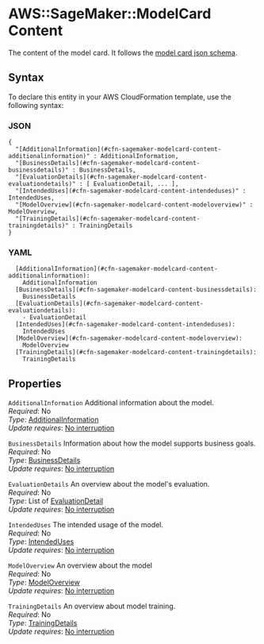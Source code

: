 # AWS::SageMaker::ModelCard Content<a name="aws-properties-sagemaker-modelcard-content"></a>

The content of the model card\. It follows the [model card json schema](https://docs.aws.amazon.com/sagemaker/latest/dg/model-cards.html#model-cards-json-schema)\.

## Syntax<a name="aws-properties-sagemaker-modelcard-content-syntax"></a>

To declare this entity in your AWS CloudFormation template, use the following syntax:

### JSON<a name="aws-properties-sagemaker-modelcard-content-syntax.json"></a>

```
{
  "[AdditionalInformation](#cfn-sagemaker-modelcard-content-additionalinformation)" : AdditionalInformation,
  "[BusinessDetails](#cfn-sagemaker-modelcard-content-businessdetails)" : BusinessDetails,
  "[EvaluationDetails](#cfn-sagemaker-modelcard-content-evaluationdetails)" : [ EvaluationDetail, ... ],
  "[IntendedUses](#cfn-sagemaker-modelcard-content-intendeduses)" : IntendedUses,
  "[ModelOverview](#cfn-sagemaker-modelcard-content-modeloverview)" : ModelOverview,
  "[TrainingDetails](#cfn-sagemaker-modelcard-content-trainingdetails)" : TrainingDetails
}
```

### YAML<a name="aws-properties-sagemaker-modelcard-content-syntax.yaml"></a>

```
  [AdditionalInformation](#cfn-sagemaker-modelcard-content-additionalinformation):
    AdditionalInformation
  [BusinessDetails](#cfn-sagemaker-modelcard-content-businessdetails):
    BusinessDetails
  [EvaluationDetails](#cfn-sagemaker-modelcard-content-evaluationdetails):
    - EvaluationDetail
  [IntendedUses](#cfn-sagemaker-modelcard-content-intendeduses):
    IntendedUses
  [ModelOverview](#cfn-sagemaker-modelcard-content-modeloverview):
    ModelOverview
  [TrainingDetails](#cfn-sagemaker-modelcard-content-trainingdetails):
    TrainingDetails
```

## Properties<a name="aws-properties-sagemaker-modelcard-content-properties"></a>

`AdditionalInformation` <a name="cfn-sagemaker-modelcard-content-additionalinformation"></a>
Additional information about the model\.  
_Required_: No  
_Type_: [AdditionalInformation](aws-properties-sagemaker-modelcard-additionalinformation.md)  
_Update requires_: [No interruption](https://docs.aws.amazon.com/AWSCloudFormation/latest/UserGuide/using-cfn-updating-stacks-update-behaviors.html#update-no-interrupt)

`BusinessDetails` <a name="cfn-sagemaker-modelcard-content-businessdetails"></a>
Information about how the model supports business goals\.  
_Required_: No  
_Type_: [BusinessDetails](aws-properties-sagemaker-modelcard-businessdetails.md)  
_Update requires_: [No interruption](https://docs.aws.amazon.com/AWSCloudFormation/latest/UserGuide/using-cfn-updating-stacks-update-behaviors.html#update-no-interrupt)

`EvaluationDetails` <a name="cfn-sagemaker-modelcard-content-evaluationdetails"></a>
An overview about the model's evaluation\.  
_Required_: No  
_Type_: List of [EvaluationDetail](aws-properties-sagemaker-modelcard-evaluationdetail.md)  
_Update requires_: [No interruption](https://docs.aws.amazon.com/AWSCloudFormation/latest/UserGuide/using-cfn-updating-stacks-update-behaviors.html#update-no-interrupt)

`IntendedUses` <a name="cfn-sagemaker-modelcard-content-intendeduses"></a>
The intended usage of the model\.  
_Required_: No  
_Type_: [IntendedUses](aws-properties-sagemaker-modelcard-intendeduses.md)  
_Update requires_: [No interruption](https://docs.aws.amazon.com/AWSCloudFormation/latest/UserGuide/using-cfn-updating-stacks-update-behaviors.html#update-no-interrupt)

`ModelOverview` <a name="cfn-sagemaker-modelcard-content-modeloverview"></a>
An overview about the model  
_Required_: No  
_Type_: [ModelOverview](aws-properties-sagemaker-modelcard-modeloverview.md)  
_Update requires_: [No interruption](https://docs.aws.amazon.com/AWSCloudFormation/latest/UserGuide/using-cfn-updating-stacks-update-behaviors.html#update-no-interrupt)

`TrainingDetails` <a name="cfn-sagemaker-modelcard-content-trainingdetails"></a>
An overview about model training\.  
_Required_: No  
_Type_: [TrainingDetails](aws-properties-sagemaker-modelcard-trainingdetails.md)  
_Update requires_: [No interruption](https://docs.aws.amazon.com/AWSCloudFormation/latest/UserGuide/using-cfn-updating-stacks-update-behaviors.html#update-no-interrupt)
